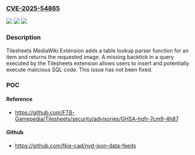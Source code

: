 ### [CVE-2025-54865](https://cve.mitre.org/cgi-bin/cvename.cgi?name=CVE-2025-54865)
![](https://img.shields.io/static/v1?label=Product&message=Tilesheets&color=blue)
![](https://img.shields.io/static/v1?label=Version&message=%3C%3D%205.0.3%20&color=brightgreen)
![](https://img.shields.io/static/v1?label=Vulnerability&message=CWE-89%3A%20Improper%20Neutralization%20of%20Special%20Elements%20used%20in%20an%20SQL%20Command%20('SQL%20Injection')&color=brightgreen)

### Description

Tilesheets MediaWiki Extension adds a table lookup parser function for an item and returns the requested image. A missing backtick in a query executed by the Tilesheets extension allows users to insert and potentially execute malicious SQL code. This issue has not been fixed.

### POC

#### Reference
- https://github.com/FTB-Gamepedia/Tilesheets/security/advisories/GHSA-hqfr-7cm9-4h87

#### Github
- https://github.com/fkie-cad/nvd-json-data-feeds


